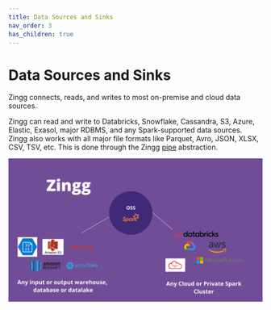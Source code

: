 ```yaml
---
title: Data Sources and Sinks
nav_order: 3
has_children: true
---
```


# Data Sources and Sinks

Zingg connects, reads, and writes to most on-premise and cloud data sources.

Zingg can read and write to Databricks, Snowflake, Cassandra, S3, Azure, Elastic, Exasol, major RDBMS, and any Spark-supported data sources. Zingg also works with all major file formats like Parquet, Avro, JSON, XLSX, CSV, TSV, etc. This is done through the Zingg [pipe](pipes.md) abstraction.


![](../../assets/zinggOSS.png)
